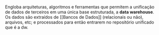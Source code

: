 Engloba arquiteturas, algoritmos e ferramentas que permitem a unificação de dados de terceiros em uma única base estruturada, a **data warehouse**. Os dados são extraídos de [[Bancos de Dados]] (relacionais ou não), arquivos, etc; e processados para então entrarem no repositório unificado que é a dw.
